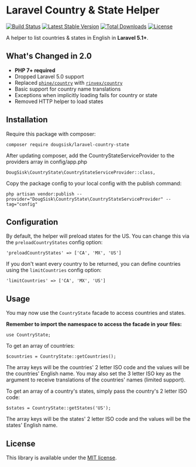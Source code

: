 Laravel Country & State Helper
==============================
[![Build Status](https://travis-ci.org/DougSisk/laravel-country-state.svg?branch=master)](https://travis-ci.org/DougSisk/laravel-country-state)
[![Latest Stable Version](https://poser.pugx.org/dougsisk/laravel-country-state/version)](https://packagist.org/packages/dougsisk/laravel-country-state)
[![Total Downloads](https://poser.pugx.org/dougsisk/laravel-country-state/downloads)](https://packagist.org/packages/dougsisk/laravel-country-state)
[![License](https://poser.pugx.org/dougsisk/laravel-country-state/license)](https://packagist.org/packages/dougsisk/laravel-country-state)

A helper to list countries & states in English in **Laravel 5.1+**.

What's Changed in 2.0
-----------------

* **PHP 7+ required**
* Dropped Laravel 5.0 support
* Replaced [`phine/country`](https://github.com/kherge-abandoned/lib-country) with [`rinvex/country`](https://github.com/rinvex/country)
* Basic support for country name translations
* Exceptions when implicitly loading fails for country or state
* Removed HTTP helper to load states

Installation
------------

Require this package with composer:

```
composer require dougsisk/laravel-country-state
```

After updating composer, add the CountryStateServiceProvider to the providers array in config/app.php

```
DougSisk\CountryState\CountryStateServiceProvider::class,
```

Copy the package config to your local config with the publish command:

```
php artisan vendor:publish --provider="DougSisk\CountryState\CountryStateServiceProvider" --tag="config"
```

Configuration
-------------

By default, the helper will preload states for the US. You can change this via the `preloadCountryStates` config option:

```
'preloadCountryStates' => ['CA', 'MX', 'US']
```

If you don't want every country to be returned, you can define countries using the `limitCountries` config option:

```
'limitCountries' => ['CA', 'MX', 'US']
```

Usage
-----

You may now use the `CountryState` facade to access countries and states.

**Remember to import the namespace to access the facade in your files:**

```
use CountryState;
```

To get an array of countries:

```
$countries = CountryState::getCountries();
```

The array keys will be the countries' 2 letter ISO code and the values will be the countries' English name. You may also set the 3 letter ISO key as the argument to receive translations of the countries' names (limited support).


To get an array of a country's states, simply pass the country's 2 letter ISO code:

```
$states = CountryState::getStates('US');
```

The array keys will be the states' 2 letter ISO code and the values will be the states' English name.

License
-------

This library is available under the [MIT license](LICENSE).